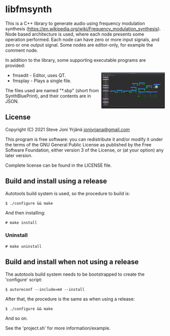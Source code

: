 # libfmsynth
This is a C++ library to generate audio using frequency modulation synthesis (https://en.wikipedia.org/wiki/Frequency_modulation_synthesis). Node based architecture is used, where each node presents some operation performed. Each node can have zero or more input signals, and zero or one output signal. Some nodes are editor-only, for example the comment node.

In addition to the library, some supporting executable programs are provided:
* fmsedit - Editor, uses QT. <img align="right" src="images/screenshot1.png" width="200px">
* fmsplay - Plays a single file.

The files used are named "*.sbp" (short from SynthBluePrint), and their contents are in JSON.


## License
Copyright (C) 2021  Steve Joni Yrjänä <joniyrjana@gmail.com>

This program is free software: you can redistribute it and/or modify
it under the terms of the GNU General Public License as published by
the Free Software Foundation, either version 3 of the License, or
(at your option) any later version.

Complete license can be found in the LICENSE file.


## Build and install using a release
Autotools build system is used, so the procedure to build is:
```
$ ./configure && make
```
And then installing:
```
# make install
```
### Uninstall
```
# make uninstall
```


## Build and install when not using a release
The autotools build system needs to be bootstrapped to create the 'configure' script:
```
$ autoreconf --include=m4 --install
```
After that, the procedure is the same as when using a release:
```
$ ./configure && make
```
And so on.

See the 'project.sh' for more information/example.
